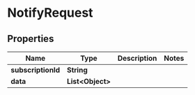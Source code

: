 

# NotifyRequest

## Properties

Name | Type | Description | Notes
------------ | ------------- | ------------- | -------------
**subscriptionId** | **String** |  | 
**data** | **List&lt;Object&gt;** |  | 




